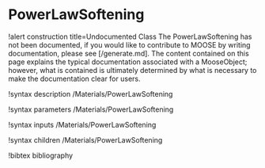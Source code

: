 <!-- MOOSE Documentation Stub: Remove this when content is added. -->

# PowerLawSoftening

!alert construction title=Undocumented Class
The PowerLawSoftening has not been documented, if you would like to contribute to MOOSE by
writing documentation, please see [/generate.md]. The content contained on this page explains
the typical documentation associated with a MooseObject; however, what is contained is ultimately
determined by what is necessary to make the documentation clear for users.

!syntax description /Materials/PowerLawSoftening

!syntax parameters /Materials/PowerLawSoftening

!syntax inputs /Materials/PowerLawSoftening

!syntax children /Materials/PowerLawSoftening

!bibtex bibliography
